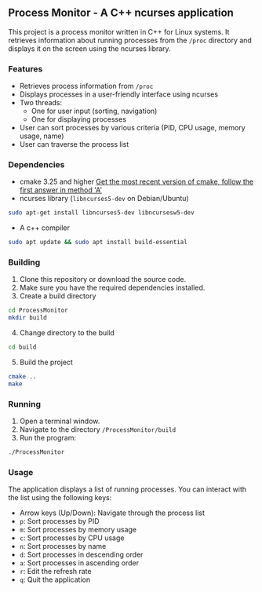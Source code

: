 ## Process Monitor - A C++ ncurses application

This project is a process monitor written in C++ for Linux systems. It retrieves information about running processes from the `/proc` directory and displays it on the screen using the ncurses library.

### Features

* Retrieves process information from `/proc`
* Displays processes in a user-friendly interface using ncurses
* Two threads:
    * One for user input (sorting, navigation)
    * One for displaying processes
* User can sort processes by various criteria (PID, CPU usage, memory usage, name)
* User can traverse the process list

### Dependencies

* cmake 3.25 and higher
[Get the most recent version of cmake, follow the first answer in method 'A'](https://askubuntu.com/questions/355565/how-do-i-install-the-latest-version-of-cmake-from-the-command-line)
* ncurses library (`libncurses5-dev` on Debian/Ubuntu)

```bash
sudo apt-get install libncurses5-dev libncursesw5-dev
```
* A c++ compiler
```bash
sudo apt update && sudo apt install build-essential
```

### Building

1. Clone this repository or download the source code.
2. Make sure you have the required dependencies installed.
3. Create a build directory 
``` bash
cd ProcessMonitor
mkdir build
```
4. Change directory to the build
``` bash
cd build
```
5. Build the project
``` bash
cmake ..
make
```

### Running

1. Open a terminal window.
2. Navigate to the directory `/ProcessMonitor/build`
3. Run the program:

```bash
./ProcessMonitor
```

### Usage

The application displays a list of running processes. You can interact with the list using the following keys:

* Arrow keys (Up/Down): Navigate through the process list
* `p`: Sort processes by PID
* `m`: Sort processes by memory usage
* `c`: Sort processes by CPU usage
* `n`: Sort processes by name
* `d`: Sort processes in descending order
* `a`: Sort processes in ascending order
* `r`: Edit the refresh rate
* `q`: Quit the application

